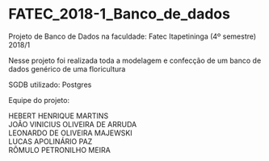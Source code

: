 # FATEC_2018-1_Banco_de_dados
Projeto de Banco de Dados na faculdade: Fatec Itapetininga (4º semestre) 2018/1

Nesse projeto foi realizada toda a modelagem e confecção de um banco de dados genérico de uma floricultura

SGDB utilizado: Postgres

Equipe do projeto:

HEBERT HENRIQUE MARTINS <br>
JOÃO VINICIUS OLIVEIRA DE ARRUDA <br>
LEONARDO DE OLIVEIRA MAJEWSKI <br>
LUCAS APOLINÁRIO PAZ <br>
RÔMULO PETRONILHO MEIRA
